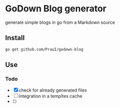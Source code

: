 # GoDown Blog generator

generate simple blogs in go from a Markdown source

## Install
```bash
go get github.com/PrauI/godown-blog
```

## Use

### Todo
- [x] check for already generated files
- [ ] integration in a templtes cache
- [ ] 